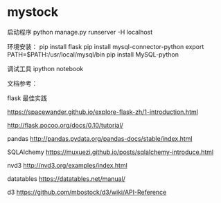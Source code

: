 # mystock

启动程序
 python manage.py runserver -H localhost

环境安装：
   pip install flask
   pip install mysql-connector-python
   export PATH=$PATH:/usr/local/mysql/bin
   pip install MySQL-python 

调试工具
   ipython notebook


文档参考：

flask 最佳实践

https://spacewander.github.io/explore-flask-zh/1-introduction.html

http://flask.pocoo.org/docs/0.10/tutorial/

pandas
http://pandas.pydata.org/pandas-docs/stable/index.html 

SQLAlchemy
https://muxuezi.github.io/posts/sqlalchemy-introduce.html

nvd3
http://nvd3.org/examples/index.html

datatables
https://datatables.net/manual/

d3
https://github.com/mbostock/d3/wiki/API-Reference